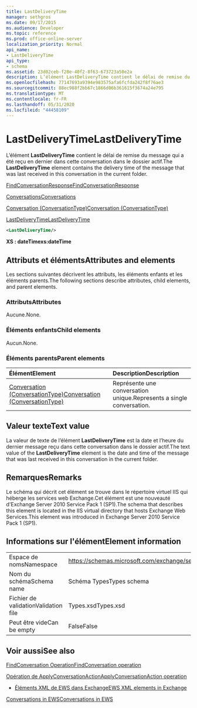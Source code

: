 ```yaml
---
title: LastDeliveryTime
manager: sethgros
ms.date: 09/17/2015
ms.audience: Developer
ms.topic: reference
ms.prod: office-online-server
localization_priority: Normal
api_name:
- LastDeliveryTime
api_type:
- schema
ms.assetid: 23d02ceb-f28e-40f2-8f63-673723a50e2a
description: L’élément LastDeliveryTime contient le délai de remise du message qui a été reçu en dernier dans cette conversation dans le dossier actif.
ms.openlocfilehash: 77147693a9394e983575afa6fcfda242f8f76ae3
ms.sourcegitcommit: 88ec988f2bb67c1866d06b361615f3674a24e795
ms.translationtype: MT
ms.contentlocale: fr-FR
ms.lasthandoff: 05/31/2020
ms.locfileid: "44458109"
---
```

# <a name="lastdeliverytime"></a><span data-ttu-id="671f9-103">LastDeliveryTime</span><span class="sxs-lookup"><span data-stu-id="671f9-103">LastDeliveryTime</span></span>

<span data-ttu-id="671f9-104">L’élément **LastDeliveryTime** contient le délai de remise du message qui a été reçu en dernier dans cette conversation dans le dossier actif.</span><span class="sxs-lookup"><span data-stu-id="671f9-104">The **LastDeliveryTime** element contains the delivery time of the message that was last received in this conversation in the current folder.</span></span> 
  
[<span data-ttu-id="671f9-105">FindConversationResponse</span><span class="sxs-lookup"><span data-stu-id="671f9-105">FindConversationResponse</span></span>](findconversationresponse.md)
  
[<span data-ttu-id="671f9-106">Conversations</span><span class="sxs-lookup"><span data-stu-id="671f9-106">Conversations</span></span>](conversations-ex15websvcsotherref.md)
  
[<span data-ttu-id="671f9-107">Conversation (ConversationType)</span><span class="sxs-lookup"><span data-stu-id="671f9-107">Conversation (ConversationType)</span></span>](conversation-conversationtype.md)
  
[<span data-ttu-id="671f9-108">LastDeliveryTime</span><span class="sxs-lookup"><span data-stu-id="671f9-108">LastDeliveryTime</span></span>](lastdeliverytime.md)
  
```XML
<LastDeliveryTime/>
```

 <span data-ttu-id="671f9-109">**XS : dateTime**</span><span class="sxs-lookup"><span data-stu-id="671f9-109">**xs:dateTime**</span></span>
## <a name="attributes-and-elements"></a><span data-ttu-id="671f9-110">Attributs et éléments</span><span class="sxs-lookup"><span data-stu-id="671f9-110">Attributes and elements</span></span>

<span data-ttu-id="671f9-111">Les sections suivantes décrivent les attributs, les éléments enfants et les éléments parents.</span><span class="sxs-lookup"><span data-stu-id="671f9-111">The following sections describe attributes, child elements, and parent elements.</span></span>
  
### <a name="attributes"></a><span data-ttu-id="671f9-112">Attributs</span><span class="sxs-lookup"><span data-stu-id="671f9-112">Attributes</span></span>

<span data-ttu-id="671f9-113">Aucune.</span><span class="sxs-lookup"><span data-stu-id="671f9-113">None.</span></span>
  
### <a name="child-elements"></a><span data-ttu-id="671f9-114">Éléments enfants</span><span class="sxs-lookup"><span data-stu-id="671f9-114">Child elements</span></span>

<span data-ttu-id="671f9-115">Aucun.</span><span class="sxs-lookup"><span data-stu-id="671f9-115">None.</span></span>
  
### <a name="parent-elements"></a><span data-ttu-id="671f9-116">Éléments parents</span><span class="sxs-lookup"><span data-stu-id="671f9-116">Parent elements</span></span>

|<span data-ttu-id="671f9-117">**Élément**</span><span class="sxs-lookup"><span data-stu-id="671f9-117">**Element**</span></span>|<span data-ttu-id="671f9-118">**Description**</span><span class="sxs-lookup"><span data-stu-id="671f9-118">**Description**</span></span>|
|:-----|:-----|
|[<span data-ttu-id="671f9-119">Conversation (ConversationType)</span><span class="sxs-lookup"><span data-stu-id="671f9-119">Conversation (ConversationType)</span></span>](conversation-conversationtype.md) <br/> |<span data-ttu-id="671f9-120">Représente une conversation unique.</span><span class="sxs-lookup"><span data-stu-id="671f9-120">Represents a single conversation.</span></span>  <br/> |
   
## <a name="text-value"></a><span data-ttu-id="671f9-121">Valeur texte</span><span class="sxs-lookup"><span data-stu-id="671f9-121">Text value</span></span>

<span data-ttu-id="671f9-122">La valeur de texte de l’élément **LastDeliveryTime** est la date et l’heure du dernier message reçu dans cette conversation dans le dossier actif.</span><span class="sxs-lookup"><span data-stu-id="671f9-122">The text value of the **LastDeliveryTime** element is the date and time of the message that was last received in this conversation in the current folder.</span></span> 
  
## <a name="remarks"></a><span data-ttu-id="671f9-123">Remarques</span><span class="sxs-lookup"><span data-stu-id="671f9-123">Remarks</span></span>

<span data-ttu-id="671f9-124">Le schéma qui décrit cet élément se trouve dans le répertoire virtuel IIS qui héberge les services web Exchange.Cet élément est une nouveauté d'Exchange Server 2010 Service Pack 1 (SP1).</span><span class="sxs-lookup"><span data-stu-id="671f9-124">The schema that describes this element is located in the IIS virtual directory that hosts Exchange Web Services.This element was introduced in Exchange Server 2010 Service Pack 1 (SP1).</span></span>
  
## <a name="element-information"></a><span data-ttu-id="671f9-125">Informations sur l'élément</span><span class="sxs-lookup"><span data-stu-id="671f9-125">Element information</span></span>

|||
|:-----|:-----|
|<span data-ttu-id="671f9-126">Espace de noms</span><span class="sxs-lookup"><span data-stu-id="671f9-126">Namespace</span></span>  <br/> |https://schemas.microsoft.com/exchange/services/2006/types  <br/> |
|<span data-ttu-id="671f9-127">Nom du schéma</span><span class="sxs-lookup"><span data-stu-id="671f9-127">Schema name</span></span>  <br/> |<span data-ttu-id="671f9-128">Schéma Types</span><span class="sxs-lookup"><span data-stu-id="671f9-128">Types schema</span></span>  <br/> |
|<span data-ttu-id="671f9-129">Fichier de validation</span><span class="sxs-lookup"><span data-stu-id="671f9-129">Validation file</span></span>  <br/> |<span data-ttu-id="671f9-130">Types.xsd</span><span class="sxs-lookup"><span data-stu-id="671f9-130">Types.xsd</span></span>  <br/> |
|<span data-ttu-id="671f9-131">Peut être vide</span><span class="sxs-lookup"><span data-stu-id="671f9-131">Can be empty</span></span>  <br/> |<span data-ttu-id="671f9-132">False</span><span class="sxs-lookup"><span data-stu-id="671f9-132">False</span></span>  <br/> |
   
## <a name="see-also"></a><span data-ttu-id="671f9-133">Voir aussi</span><span class="sxs-lookup"><span data-stu-id="671f9-133">See also</span></span>



[<span data-ttu-id="671f9-134">FindConversation Operation</span><span class="sxs-lookup"><span data-stu-id="671f9-134">FindConversation operation</span></span>](findconversation-operation.md)
  
[<span data-ttu-id="671f9-135">Opération de ApplyConversationAction</span><span class="sxs-lookup"><span data-stu-id="671f9-135">ApplyConversationAction operation</span></span>](applyconversationaction-operation.md)


- [<span data-ttu-id="671f9-136">Éléments XML de EWS dans Exchange</span><span class="sxs-lookup"><span data-stu-id="671f9-136">EWS XML elements in Exchange</span></span>](ews-xml-elements-in-exchange.md)


[<span data-ttu-id="671f9-137">Conversations in EWS</span><span class="sxs-lookup"><span data-stu-id="671f9-137">Conversations in EWS</span></span>](https://msdn.microsoft.com/library/91e64629-db6c-4c94-9dcb-d386232e8467%28Office.15%29.aspx)


